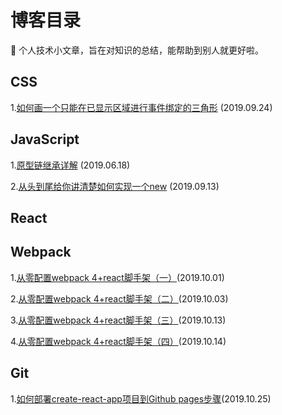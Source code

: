 # 博客目录

:notebook: 个人技术小文章，旨在对知识的总结，能帮助到别人就更好啦。

## CSS
1.[如何画一个只能在已显示区域进行事件绑定的三角形](https://github.com/vortesnail/blog/issues/3) (2019.09.24)

## JavaScript
1.[原型链继承详解](https://github.com/vortesnail/blog/issues/1) (2019.06.18) 

2.[从头到尾给你讲清楚如何实现一个new](https://github.com/vortesnail/blog/issues/2) (2019.09.13)


## React

## Webpack
1.[从零配置webpack 4+react脚手架（一）](https://github.com/vortesnail/blog/issues/4)(2019.10.01)

2.[从零配置webpack 4+react脚手架（二）](https://github.com/vortesnail/blog/issues/5)(2019.10.03)

3.[从零配置webpack 4+react脚手架（三）](https://github.com/vortesnail/blog/issues/6)(2019.10.13)

4.[从零配置webpack 4+react脚手架（四）](https://github.com/vortesnail/blog/issues/7)(2019.10.14)

## Git
1.[如何部署create-react-app项目到Github pages步骤](https://github.com/vortesnail/blog/issues/8)(2019.10.25)